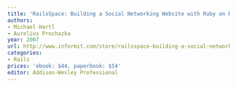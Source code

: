 ```yaml
---
title: 'RailsSpace: Building a Social Networking Website with Ruby on Rails'
authors:
- Michael Hartl
- Aurelius Prochazka
year: 2007
url: http://www.informit.com/store/railsspace-building-a-social-networking-website-with-9780321480798
categories:
- Rails
prices: 'ebook: $44, paperbook: $54'
editor: Addison-Wesley Professional
---
```

